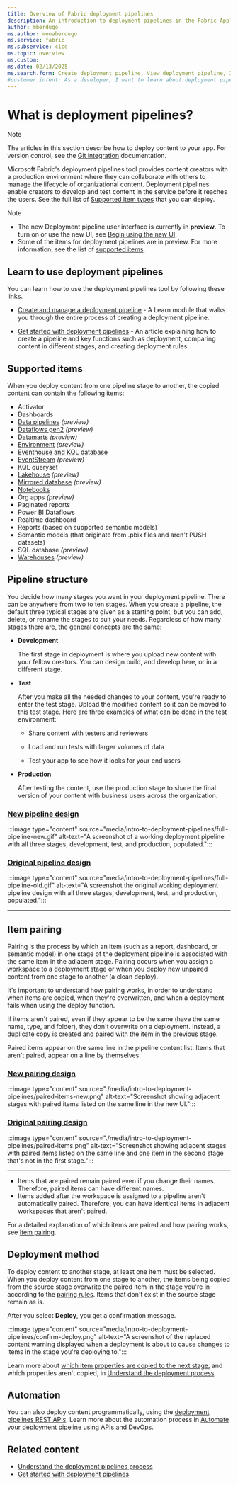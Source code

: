 ```yaml
---
title: Overview of Fabric deployment pipelines
description: An introduction to deployment pipelines in the Fabric Application lifecycle management (ALM) tool. Learn which items can be deployed, the structure of a pipeline, and how to pair items.
author: mberdugo
ms.author: monaberdugo
ms.service: fabric
ms.subservice: cicd
ms.topic: overview
ms.custom:
ms.date: 02/13/2025
ms.search.form: Create deployment pipeline, View deployment pipeline, Introduction to Deployment pipelines
#customer intent: As a developer, I want to learn about deployment pipelines in the Fabric service so that I can manage my development process efficiently.
---
```


# What is deployment pipelines?

> [!NOTE]
> The articles in this section describe how to deploy content to your app. For version control, see the [Git integration](../git-integration/intro-to-git-integration.md) documentation.

Microsoft Fabric's deployment pipelines tool provides content creators with a production environment where they can collaborate with others to manage the lifecycle of organizational content. Deployment pipelines enable creators to develop and test content in the service before it reaches the users. See the full list of [Supported item types](#supported-items) that you can deploy.

> [!NOTE]
>
> * The new Deployment pipeline user interface is currently in **preview**. To turn on or use the new UI, see [Begin using the new UI](./deployment-pipelines-new-ui.md#begin-using-the-new-ui).
> * Some of the items for deployment pipelines are in preview. For more information, see the list of [supported items](#supported-items).

## Learn to use deployment pipelines

You can learn how to use the deployment pipelines tool by following these links.

* [Create and manage a deployment pipeline](/training/modules/power-bi-deployment-pipelines) - A Learn module that walks you through the entire process of creating a deployment pipeline.

* [Get started with deployment pipelines](get-started-with-deployment-pipelines.md) - An article explaining how to create a pipeline and key functions such as deployment, comparing content in different stages, and creating deployment rules.

## Supported items

When you deploy content from one pipeline stage to another, the copied content can contain the following items:

* Activator
* Dashboards
* [Data pipelines](../../data-factory/git-integration-deployment-pipelines.md) *(preview)*
* [Dataflows gen2](../../data-factory/dataflow-gen2-cicd-and-git-integration.md) *(preview)*
* [Datamarts](/power-bi/transform-model/datamarts/datamarts-get-started#datamarts-and-deployment-pipelines) *(preview)*
* [Environment](../../data-engineering/environment-git-and-deployment-pipeline.md) *(preview)*
* [Eventhouse and KQL database](../../real-time-intelligence/eventhouse-git-deployment-pipelines.md)
* [EventStream](../../real-time-intelligence/event-streams/eventstream-cicd.md#deploy-eventstream-items-from-one-stage-to-another) *(preview)*
* KQL queryset 
* [Lakehouse](../../data-engineering/lakehouse-git-deployment-pipelines.md) *(preview)*
* [Mirrored database](../../database/mirrored-database/mirrored-database-cicd.md) *(preview)*
* [Notebooks](../../data-engineering/notebook-source-control-deployment.md#notebook-in-deployment-pipelines)
* Org apps *(preview)*
* Paginated reports
* Power BI Dataflows
* Realtime dashboard
* Reports (based on supported semantic models)
* Semantic models (that originate from .pbix files and aren't PUSH datasets)
* SQL database *(preview)*
* [Warehouses](../../data-warehouse/source-control.md#deployment-pipelines) *(preview)*

## Pipeline structure

You decide how many stages you want in your deployment pipeline. There can be anywhere from two to ten stages. When you create a pipeline, the default three typical stages are given as a starting point, but you can add, delete, or rename the stages to suit your needs. Regardless of how many stages there are, the general concepts are the same:

* **<a name="development"></a>Development**

    The first stage in deployment is where you upload new content with your fellow creators. You can design build, and develop here, or in a different stage.

* **<a name="test"></a>Test**

    After you make all the needed changes to your content, you're ready to enter the test stage. Upload the modified content so it can be moved to this test stage. Here are three examples of what can be done in the test environment:

  * Share content with testers and reviewers

  * Load and run tests with larger volumes of data

  * Test your app to see how it looks for your end users

* **<a name="production"></a>Production**

    After testing the content, use the production stage to share the final version of your content with business users across the organization.

### [New pipeline design](#tab/new-ui)

:::image type="content" source="media/intro-to-deployment-pipelines/full-pipeline-new.gif" alt-text="A screenshot of a working deployment pipeline with all three stages, development, test, and production, populated.":::

### [Original pipeline design](#tab/old-ui)

:::image type="content" source="media/intro-to-deployment-pipelines/full-pipeline-old.gif" alt-text="A screenshot the original working deployment pipeline design with all three stages, development, test, and production, populated.":::

---

## Item pairing

Pairing is the process by which an item (such as a report, dashboard, or semantic model) in one stage of the deployment pipeline is associated with the same item in the adjacent stage. Pairing occurs when you assign a workspace to a deployment stage or when you deploy new unpaired content from one stage to another (a clean deploy).

It's important to understand how pairing works, in order to understand when items are copied, when they're overwritten, and when a deployment fails when using the deploy function.

If items aren't paired, even if they appear to be the same (have the same name, type, and folder), they don't overwrite on a deployment. Instead, a duplicate copy is created and paired with the item in the previous stage.

Paired items appear on the same line in the pipeline content list. Items that aren't paired, appear on a line by themselves:

### [New pairing design](#tab/new-ui)

:::image type="content" source="./media/intro-to-deployment-pipelines/paired-items-new.png" alt-text="Screenshot showing adjacent stages with paired items listed on the same line in the new UI.":::

### [Original pairing design](#tab/old-ui)

:::image type="content" source="./media/intro-to-deployment-pipelines/paired-items.png" alt-text="Screenshot showing adjacent stages with paired items listed on the same line and one item in the second stage that's not in the first stage.":::

---

* Items that are paired remain paired even if you change their names. Therefore, paired items can have different names.
* Items added after the workspace is assigned to a pipeline aren't automatically paired. Therefore, you can have identical items in adjacent workspaces that aren't paired.

For a detailed explanation of which items are paired and how pairing works, see [Item pairing](./assign-pipeline.md#item-pairing).

## Deployment method

To deploy content to another stage, at least one item must be selected. When you deploy content from one stage to another, the items being copied from the source stage overwrite the paired item in the stage you're in according to the [pairing rules](./assign-pipeline.md#item-pairing). Items that don't exist in the source stage remain as is.

After you select **Deploy**, you get a confirmation message.

:::image type="content" source="media/intro-to-deployment-pipelines/confirm-deploy.png" alt-text="A screenshot of the replaced content warning displayed when a deployment is about to cause changes to items in the stage you're deploying to.":::

Learn more about [which item properties are copied to the next stage](understand-the-deployment-process.md#item-properties-copied-during-deployment), and which properties aren't copied, in [Understand the deployment process](understand-the-deployment-process.md#item-properties-that-are-not-copied).

## Automation

You can also deploy content programmatically, using the [deployment pipelines REST APIs](/rest/api/power-bi/pipelines). Learn more about the automation process in [Automate your deployment pipeline using APIs and DevOps](pipeline-automation.md).

## Related content

* [Understand the deployment pipelines process](understand-the-deployment-process.md)
* [Get started with deployment pipelines](get-started-with-deployment-pipelines.md)
